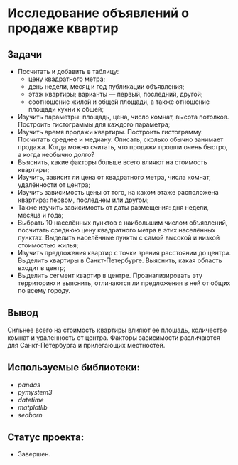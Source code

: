 # Исследование объявлений о продаже квартир

## Задачи

- Посчитать и добавить в таблицу:
  - цену квадратного метра;
  - день недели, месяц и год публикации объявления;
  - этаж квартиры; варианты — первый, последний, другой;
  - соотношение жилой и общей площади, а также отношение площади кухни к общей;
- Изучить параметры: площадь, цена, число комнат, высота потолков. Построить гистограммы для каждого параметра;
- Изучить время продажи квартиры. Построить гистограмму. Посчитать среднее и медиану. Описать, сколько обычно занимает продажа. Когда можно считать, что продажи прошли очень быстро, а когда необычно долго?
- Выяснить, какие факторы больше всего влияют на стоимость квартиры;
- Изучить, зависит ли цена от квадратного метра, числа комнат, удалённости от центра;
- Изучить зависимость цены от того, на каком этаже расположена квартира: первом, последнем или другом; 
- Также изучить зависимость от даты размещения: дня недели, месяца и года;
- Выбрать 10 населённых пунктов с наибольшим числом объявлений, посчитать среднюю цену квадратного метра в этих населённых пунктах. Выделить населённые пункты с самой высокой и низкой стоимостью жилья;
- Изучить предложения квартир с точки зрения расстоянии до центра. Выделить квартиры в Санкт-Петербурге. Выяснить, какая область входит в центр;
- Выделить сегмент квартир в центре. Проанализировать эту территорию и выяснить, отличаются ли предложения в ней от общих по всему городу.

## Вывод
Сильнее всего на стоимость квартиры влияют ее плошадь, количество комнат и удаленность от центра. Факторы зависимости различаются для Санкт-Петербурга и прилегающих местностей.

## Используемые библиотеки:
- *pandas*
- *pymystem3*
- *datetime*
- *matplotlib*
- *seaborn*

## Статус проекта:
- Завершен.
